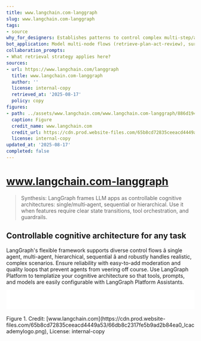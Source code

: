 ```yaml
---
title: www.langchain.com-langgraph
slug: www.langchain.com-langgraph
tags:
- source
why_for_designers: Establishes patterns to control complex multi‑step/agent flows with guardrails; align UX affordances (status, retries) to orchestration.
bot_application: Model multi‑node flows (retrieve‑plan‑act‑review), surface state transitions in UI, and add quality loops to prevent off‑policy behavior.
collaboration_prompts:
- What retrieval strategy applies here?
sources:
- url: https://www.langchain.com/langgraph
  title: www.langchain.com-langgraph
  author: ''
  license: internal-copy
  retrieved_at: '2025-08-17'
  policy: copy
figures:
- path: ../assets/www.langchain.com/www.langchain.com-langgraph/886d194dcad1.webp
  caption: Figure
  credit_name: www.langchain.com
  credit_url: https://cdn.prod.website-files.com/65b8cd72835ceeacd4449a53/66db8c2317fe5b9ad2b84ea0_lcacademylogo.png
  license: internal-copy
updated_at: '2025-08-17'
completed: false
---
```


# www.langchain.com-langgraph

> Synthesis: LangGraph frames LLM apps as controllable cognitive architectures: single/multi‑agent, sequential or hierarchical. Use it when features require clear state transitions, tool orchestration, and guardrails.

## Controllable cognitive architecture for any task
LangGraph's flexible framework supports diverse control flows â single agent, multi-agent, hierarchical, sequential â and robustly handles realistic, complex scenarios.
Ensure reliability with easy-to-add moderation and quality loops that prevent agents from veering off course.
Use LangGraph Platform to templatize your cognitive architecture so that tools, prompts, and models are easily configurable with LangGraph Platform Assistants.

![Figure](../assets/www.langchain.com/www.langchain.com-langgraph/886d194dcad1.webp)
<figcaption>Figure 1. Credit: [www.langchain.com](https://cdn.prod.website-files.com/65b8cd72835ceeacd4449a53/66db8c2317fe5b9ad2b84ea0_lcacademylogo.png), License: internal-copy</figcaption>

